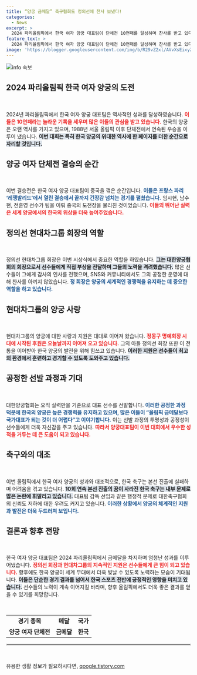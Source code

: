 ```yaml
---
title: “양궁 금메달” 축구협회도 정의선에 찬사 보냈다!
categories:
  - News
excerpt: >
  2024 파리올림픽에서 한국 여자 양궁 대표팀이 단체전 10연패를 달성하며 찬사를 받고 있다. 정의선 현대차 회장은 시상식에서 따뜻한 격려와 지원을 아끼지 않았고, 선수들은 그에게 감사의 마음을 전했다.
feature_text: >
  2024 파리올림픽에서 한국 여자 양궁 대표팀이 단체전 10연패를 달성하며 찬사를 받고 있다. 정의선 현대차 회장은 시상식에서 따뜻한 격려와 지원을 아끼지 않았고, 선수들은 그에게 감사의 마음을 전했다.
image: 'https://blogger.googleusercontent.com/img/b/R29vZ2xl/AVvXsEixyZcFfHzMRdzZMjFBmAUKJYCLCGyLL1o632UiGVXcaFdKo_bkvkuCioo0uUKlGfBVcT3P84aROyZIXSBEx3Aw5nCQ3pTgDom1WDC4m8eifvWiAmWEEVb4x6G_l8C0QH225ldMjyaFvpxGEBGNO37VmDTDMHGhJPq73UglMfDca1-0aw/s1600/blogspot.png'
---
```


<p><img src="https://blogger.googleusercontent.com/img/b/R29vZ2xl/AVvXsEixyZcFfHzMRdzZMjFBmAUKJYCLCGyLL1o632UiGVXcaFdKo_bkvkuCioo0uUKlGfBVcT3P84aROyZIXSBEx3Aw5nCQ3pTgDom1WDC4m8eifvWiAmWEEVb4x6G_l8C0QH225ldMjyaFvpxGEBGNO37VmDTDMHGhJPq73UglMfDca1-0aw/s1600/blogspot.png" alt="info 속보" /></p>

<h2 data-ke-size="size26">2024 파리올림픽 한국 여자 양궁의 도전</h2>

<p data-ke-size="size16">&nbsp;</p>

<p>2024년 파리올림픽에서 한국 여자 양궁 대표팀은 역사적인 성과를 달성하였습니다. <b><span style="color: #ee2323;">이들은 10연패라는 놀라운 기록을 세우며 많은 이들의 관심을 받고 있습니다.</span></b> 한국의 양궁은 오랜 역사를 가지고 있으며, 1988년 서울 올림픽 이후 단체전에서 연속된 우승을 이루어 냈습니다. <b><span style="background-color: #21538527;">이번 대회는 특히 한국 양궁의 위대한 역사에 한 페이지를 더한 순간으로 자리할 것입니다.</span></b> </p>

<h2 data-ke-size="size26">양궁 여자 단체전 결승의 순간</h2>

<p data-ke-size="size16">&nbsp;</p>

<p>이번 결승전은 한국 여자 양궁 대표팀이 중국을 꺾은 순간입니다. <b><span style="color: #1a5490;">이들은 프랑스 파리 ‘레쟁발리드’에서 열린 결승에서 끝까지 긴장감 넘치는 경기를 펼쳤습니다.</span></b> 임시현, 남수현, 전훈영 선수가 팀을 이뤄 중국의 도전장을 물리친 것이었습니다. <b><span style="color: #ee2323;">이들의 뛰어난 실력은 세계 양궁에서의 한국의 위상을 더욱 높여주었습니다.</span></b> </p>

<h2 data-ke-size="size26">정의선 현대차그룹 회장의 역할</h2>

<p data-ke-size="size16">&nbsp;</p>

<p>정의선 현대차그룹 회장은 이번 시상식에서 중요한 역할을 하였습니다. <b><span style="background-color: #21538527;">그는 대한양궁협회의 회장으로서 선수들에게 직접 부상을 전달하며 그들의 노력을 격려했습니다.</span></b>   많은 선수들이 그에게 감사의 인사를 전했으며, SNS와 커뮤니티에서도 그의 공정한 운영에 대해 찬사를 아끼지 않았습니다. <b><span style="color: #1a5490;">정 회장은 양궁의 세계적인 경쟁력을 유지하는 데 중요한 역할을 하고 있습니다.</span></b> </p>

<h2 data-ke-size="size26">현대차그룹의 양궁 사랑</h2>

<p data-ke-size="size16">&nbsp;</p>

<p>현대차그룹의 양궁에 대한 사랑과 지원은 대대로 이어져 왔습니다. <b><span style="color: #ee2323;">정몽구 명예회장 시대에 시작된 후원은 오늘날까지 이어져 오고 있습니다.</span></b> 그의 아들 정의선 회장 또한 이 전통을 이어받아 한국 양궁의 발전을 위해 힘쓰고 있습니다. <b><span style="background-color: #21538527;">이러한 지원은 선수들이 최고의 환경에서 훈련하고 경기할 수 있도록 도와주고 있습니다.</span></b> </p>

<h2 data-ke-size="size26">공정한 선발 과정과 기대</h2>

<p data-ke-size="size16">&nbsp;</p>

<p>대한양궁협회는 오직 실력만을 기준으로 대표 선수를 선발합니다. <b><span style="color: #1a5490;">이러한 공정한 과정 덕분에 한국의 양궁은 높은 경쟁력을 유지하고 있으며, 많은 이들이 “올림픽 금메달보다 국가대표가 되는 것이 더 어렵다”고 이야기합니다.</span></b> 이는 선발 과정의 투명성과 공정성이 선수들에게 더욱 자신감을 주고 있습니다. <b><span style="color: #ee2323;">따라서 양궁대표팀이 이번 대회에서 우수한 성적을 거두는 데 큰 도움이 되고 있습니다.</span></b></p>

<h2 data-ke-size="size26">축구와의 대조</h2>

<p data-ke-size="size16">&nbsp;</p>

<p>이번 올림픽에서 한국 여자 양궁의 성과와 대조적으로, 한국 축구는 본선 진출에 실패하며 어려움을 겪고 있습니다. <b><span style="background-color: #21538527;">10회 연속 본선 진출의 꿈이 사라진 한국 축구는 내부 문제로 많은 논란에 휘말리고 있습니다.</span></b> 대표팀 감독 선임과 같은 행정적 문제로 대한축구협회의 신뢰도 저하에 대한 우려도 커지고 있습니다. <b><span style="color: #1a5490;">이러한 상황에서 양궁의 체계적인 지원과 발전은 더욱 두드러져 보입니다.</span></b></p>

<h2 data-ke-size="size26">결론과 향후 전망</h2>

<p data-ke-size="size16">&nbsp;</p>

<p>한국 여자 양궁 대표팀은 2024 파리올림픽에서 금메달을 차지하며 엄청난 성과를 이루어냈습니다. <b><span style="color: #ee2323;">정의선 회장과 현대차그룹의 지속적인 지원은 선수들에게 큰 힘이 되고 있습니다.</span></b> 향후에도 한국 양궁이 세계 무대에서 더욱 빛날 수 있도록 노력하는 모습이 기대됩니다. <b><span style="background-color: #21538527;">이들은 단순한 경기 결과를 넘어서 한국 스포츠 전반에 긍정적인 영향을 미치고 있습니다.</span></b> 선수들의 노력이 계속 이어지길 바라며, 향후 올림픽에서도 더욱 좋은 결과를 얻을 수 있기를 희망합니다. </p>

<p data-ke-size="size16">&nbsp;</p>

<table style="width:100%; border-collapse:collapse;">
<tr>
<td style="text-align: center; height: 17px;"><b>경기 종목</b></td>
<td style="text-align: center; height: 17px;"><b>메달</b></td>
<td style="text-align: center; height: 17px;"><b>국가</b></td>
</tr>
<tr>
<td style="text-align: center; height: 17px;"><b>양궁 여자 단체전</b></td>
<td style="text-align: center; height: 17px;"><b>금메달</b></td>
<td style="text-align: center; height: 17px;"><b>한국</b></td>
</tr>
</table>

<hr style="border:2px solid #ccc;"/>

<p data-ke-size="size16">&nbsp;</p>
유용한 생활 정보가 필요하시다면, <a href="https://qoogle.tistory.com" rel="dofollow">qoogle.tistory.com</a>


